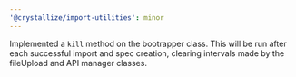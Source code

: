 ```yaml
---
'@crystallize/import-utilities': minor
---
```


Implemented a `kill` method on the bootrapper class. This will be run after each successful import and spec creation, clearing intervals made by the fileUpload and API manager classes.
